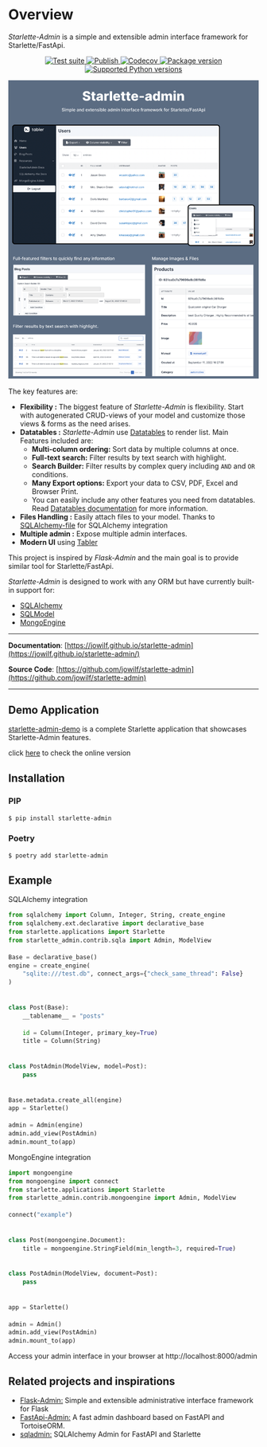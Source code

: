 # Overview

*Starlette-Admin* is a simple and extensible admin interface framework for Starlette/FastApi.

<p align="center">
<a href="https://github.com/jowilf/starlette-admin/actions/workflows/test.yml">
    <img src="https://github.com/jowilf/starlette-admin/actions/workflows/test.yml/badge.svg" alt="Test suite">
</a>
<a href="https://github.com/jowilf/starlette-admin/actions">
    <img src="https://github.com/jowilf/starlette-admin/actions/workflows/publish.yml/badge.svg" alt="Publish">
</a>
<a href="https://codecov.io/gh/jowilf/starlette-admin">
    <img src="https://codecov.io/gh/jowilf/starlette-admin/branch/main/graph/badge.svg" alt="Codecov">
</a>
<a href="https://pypi.org/project/starlette-admin/">
    <img src="https://badge.fury.io/py/starlette-admin.svg" alt="Package version">
</a>
<a href="https://pypi.org/project/starlette-admin/">
    <img src="https://img.shields.io/pypi/pyversions/starlette-admin?color=2334D058" alt="Supported Python versions">
</a>
</p>

![Starlette-Admin Promo Image](images/promo.png)

The key features are:

* **Flexibility :** The biggest feature of *Starlette-Admin* is flexibility. Start with autogenerated CRUD-views of your
  model and customize those views & forms as the need arises.
* **Datatables :** *Starlette-Admin* use [Datatables](https://datatables.net/) to render list. Main Features included
  are:
    * **Multi-column ordering:** Sort data by multiple columns at once.
    * **Full-text search:** Filter results by text search with highlight.
    * **Search Builder:** Filter results by complex query including `AND` and `OR` conditions.
    * **Many Export options:** Export your data to CSV, PDF, Excel and Browser Print.
    * You can easily include any other features you need from datatables.
      Read [Datatables documentation](https://datatables.net/) for more information.
* **Files Handling :** Easily attach files to your model. Thanks
  to [SQLAlchemy-file](https://github.com/jowilf/sqlalchemy-file) for SQLAlchemy integration
* **Multiple admin :** Expose multiple admin interfaces.
* **Modern UI** using [Tabler](https://tabler.io/)

This project is inspired by *Flask-Admin* and the main goal is to provide similar tool for Starlette/FastApi.

*Starlette-Admin* is designed to work with any ORM but have currently built-in support for:

* [SQLAlchemy](https://www.sqlalchemy.org/)
* [SQLModel](https://sqlmodel.tiangolo.com/)
* [MongoEngine](http://mongoengine.org/)

---


**Documentation**: [https://jowilf.github.io/starlette-admin](https://jowilf.github.io/starlette-admin/)

**Source Code**: [https://github.com/jowilf/starlette-admin](https://github.com/jowilf/starlette-admin)

---

Demo Application
----------------

[starlette-admin-demo](https://github.com/jowilf/starlette-admin-demo) is a complete
Starlette application that showcases Starlette-Admin features.

click [here](https://starlette-admin-demo.jowilf.com/) to check the online version


## Installation

### PIP

```shell
$ pip install starlette-admin
```

### Poetry

```shell
$ poetry add starlette-admin
```

## Example

SQLAlchemy integration
```Python
from sqlalchemy import Column, Integer, String, create_engine
from sqlalchemy.ext.declarative import declarative_base
from starlette.applications import Starlette
from starlette_admin.contrib.sqla import Admin, ModelView

Base = declarative_base()
engine = create_engine(
    "sqlite:///test.db", connect_args={"check_same_thread": False}
)


class Post(Base):
    __tablename__ = "posts"

    id = Column(Integer, primary_key=True)
    title = Column(String)


class PostAdmin(ModelView, model=Post):
    pass


Base.metadata.create_all(engine)
app = Starlette()

admin = Admin(engine)
admin.add_view(PostAdmin)
admin.mount_to(app)
```

MongoEngine integration
```Python
import mongoengine
from mongoengine import connect
from starlette.applications import Starlette
from starlette_admin.contrib.mongoengine import Admin, ModelView

connect("example")


class Post(mongoengine.Document):
    title = mongoengine.StringField(min_length=3, required=True)


class PostAdmin(ModelView, document=Post):
    pass


app = Starlette()

admin = Admin()
admin.add_view(PostAdmin)
admin.mount_to(app)
```
Access your admin interface in your browser at http://localhost:8000/admin


## Related projects and inspirations

* [Flask-Admin:](https://github.com/flask-admin/flask-admin) Simple and extensible administrative interface framework for Flask
* [FastApi-Admin:](https://github.com/fastapi-admin/fastapi-admin) A fast admin dashboard based on FastAPI and TortoiseORM.
* [sqladmin:](https://github.com/aminalaee/sqladmin) SQLAlchemy Admin for FastAPI and Starlette